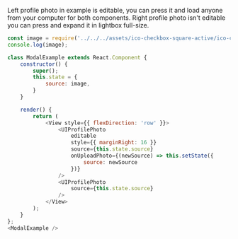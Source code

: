 Left profile photo in example is editable, you can press it and load anyone from your computer for both components.
Right profile photo isn't editable you can press and expand it in lightbox full-size.

```js
const image = require('../../../assets/ico-checkbox-square-active/ico-checkbox-square-active@3x.png');
console.log(image);

class ModalExample extends React.Component {
    constructor() {
        super();
        this.state = {
            source: image,
        }
    }

    render() {
        return (
            <View style={{ flexDirection: 'row' }}>
                <UIProfilePhoto
                    editable
                    style={{ marginRight: 16 }}
                    source={this.state.source}
                    onUploadPhoto={(newSource) => this.setState({ 
                        source: newSource
                    })}
                />
                <UIProfilePhoto
                    source={this.state.source}
                />
            </View>
        );
    }
};
<ModalExample />
```